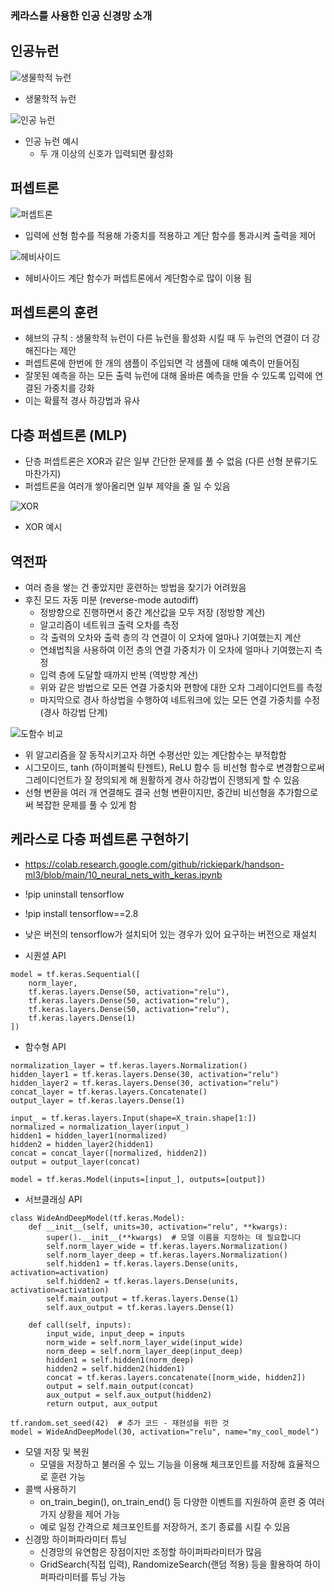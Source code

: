 ### 케라스를 사용한 인공 신경망 소개
## 인공뉴런
![생물학적 뉴런](https://velog.velcdn.com/images/kyungmin1029/post/3afa72bc-ccd2-40f5-a2bf-c52f509ce7e4/image.png)
- 생물학적 뉴런   

![인공 뉴런](https://velog.velcdn.com/images/kyungmin1029/post/4f9a3043-52a6-4ac0-a9da-0ff5655c64ba/image.png)
- 인공 뉴런 예시
  - 두 개 이상의 신호가 입력되면 활성화
 
## 퍼셉트론
![퍼셉트론](https://velog.velcdn.com/images/kyungmin1029/post/4c4c42ca-49c2-4a95-ab9d-b170645a38d5/image.png)
- 입력에 선형 함수를 적용해 가중치를 적용하고 계단 함수를 통과시켜 출력을 제어

![헤비사이드](https://velog.velcdn.com/images/kyungmin1029/post/c219998d-ed7a-489c-acb6-468201c72844/image.png)
- 헤비사이드 계단 함수가 퍼셉트론에서 계단함수로 많이 이용 됨

## 퍼셉트론의 훈련
- 헤브의 규칙 : 생물학적 뉴런이 다른 뉴런을 활성화 시킬 때 두 뉴런의 연결이 더 강해진다는 제안
- 퍼셉트론에 한번에 한 개의 샘플이 주입되면 각 샘플에 대해 예측이 만들어짐
- 잘못된 예측을 하는 모든 출력 뉴런에 대해 올바른 예측을 만들 수 있도록 입력에 연결된 가중치를 강화
- 이는 확률적 경사 하강법과 유사

## 다층 퍼셉트론 (MLP)
- 단층 퍼셉트론은 XOR과 같은 일부 간단한 문제를 풀 수 없음 (다른 선형 분류기도 마찬가지)
- 퍼셉트론을 여러개 쌓아올리면 일부 제약을 줄 일 수 있음

![XOR](https://velog.velcdn.com/images/kyungmin1029/post/76c79d04-32a0-4025-97cf-4ef338daa886/image.png)
- XOR 예시

## 역전파
- 여러 층을 쌓는 건 좋았지만 훈련하는 방법을 찾기가 어려웠음
- 후진 모드 자동 미분 (reverse-mode autodiff)
  - 정방향으로 진행하면서 중간 계산값을 모두 저장 (정방향 계산)
  - 알고리즘이 네트워크 출력 오차를 측정
  - 각 출력의 오차와 출력 층의 각 연결이 이 오차에 얼마나 기여했는지 계산
  - 연쇄법칙을 사용하여 이전 층의 연결 가중치가 이 오차에 얼마나 기여했는지 측정
  - 입력 층에 도달할 때까지 반복 (역방향 계산)
  - 위와 같은 방법으로 모든 연결 가중치와 편향에 대한 오차 그레이디언트를 측정
  - 마지막으로 경사 하상법을 수행하여 네트워크에 있는 모든 연결 가중치를 수정 (경사 하강법 단계)
 
![도함수 비교](https://velog.velcdn.com/images/kyungmin1029/post/8cc0a781-14b3-4928-9659-df68e7172971/image.png)
- 위 알고리즘을 잘 동작시키고자 하면 수평선만 있는 계단함수는 부적합함
- 시그모이드, tanh (하이퍼볼릭 탄젠트), ReLU 함수 등 비선형 함수로 변경함으로써 그레이디언트가 잘 정의되게 해 원활하게 경사 하강법이 진행되게 할 수 있음
- 선형 변환을 여러 개 연결해도 결국 선형 변환이지만, 중간비 비선형을 추가함으로써 복잡한 문제를 풀 수 있게 함

## 케라스로 다층 퍼셉트론 구현하기
- https://colab.research.google.com/github/rickiepark/handson-ml3/blob/main/10_neural_nets_with_keras.ipynb
- !pip uninstall tensorflow
- !pip install tensorflow==2.8
- 낮은 버전의 tensorflow가 설치되어 있는 경우가 있어 요구하는 버전으로 재설치

- 시퀀셜 API
```
model = tf.keras.Sequential([
    norm_layer,
    tf.keras.layers.Dense(50, activation="relu"),
    tf.keras.layers.Dense(50, activation="relu"),
    tf.keras.layers.Dense(50, activation="relu"),
    tf.keras.layers.Dense(1)
])
```
- 함수형 API
```
normalization_layer = tf.keras.layers.Normalization()
hidden_layer1 = tf.keras.layers.Dense(30, activation="relu")
hidden_layer2 = tf.keras.layers.Dense(30, activation="relu")
concat_layer = tf.keras.layers.Concatenate()
output_layer = tf.keras.layers.Dense(1)

input_ = tf.keras.layers.Input(shape=X_train.shape[1:])
normalized = normalization_layer(input_)
hidden1 = hidden_layer1(normalized)
hidden2 = hidden_layer2(hidden1)
concat = concat_layer([normalized, hidden2])
output = output_layer(concat)

model = tf.keras.Model(inputs=[input_], outputs=[output])
```
- 서브클래싱 API
```
class WideAndDeepModel(tf.keras.Model):
    def __init__(self, units=30, activation="relu", **kwargs):
        super().__init__(**kwargs)  # 모델 이름을 지정하는 데 필요합니다
        self.norm_layer_wide = tf.keras.layers.Normalization()
        self.norm_layer_deep = tf.keras.layers.Normalization()
        self.hidden1 = tf.keras.layers.Dense(units, activation=activation)
        self.hidden2 = tf.keras.layers.Dense(units, activation=activation)
        self.main_output = tf.keras.layers.Dense(1)
        self.aux_output = tf.keras.layers.Dense(1)

    def call(self, inputs):
        input_wide, input_deep = inputs
        norm_wide = self.norm_layer_wide(input_wide)
        norm_deep = self.norm_layer_deep(input_deep)
        hidden1 = self.hidden1(norm_deep)
        hidden2 = self.hidden2(hidden1)
        concat = tf.keras.layers.concatenate([norm_wide, hidden2])
        output = self.main_output(concat)
        aux_output = self.aux_output(hidden2)
        return output, aux_output

tf.random.set_seed(42)  # 추가 코드 - 재현성을 위한 것
model = WideAndDeepModel(30, activation="relu", name="my_cool_model")
```
- 모델 저장 및 복원
  - 모델을 저장하고 불러올 수 있느 기능을 이용해 체크포인트를 저장해 효율적으로 훈련 가능
- 콜백 사용하기
  - on_train_begin(), on_train_end() 등 다양한 이벤트를 지원하여 훈련 중 여러가지 상황을 제어 가능
  - 예로 일정 간격으로 체크포인트를 저장하거, 조기 종료를 시킬 수 있음
- 신경망 하이퍼파라미터 튜닝
  - 신경망의 유연함은 장점이지만 조정할 하이퍼파라미터가 많음
  - GridSearch(직접 입력), RandomizeSearch(랜덤 적용) 등을 활용하여 하이퍼파라미터를 튜닝 가능
